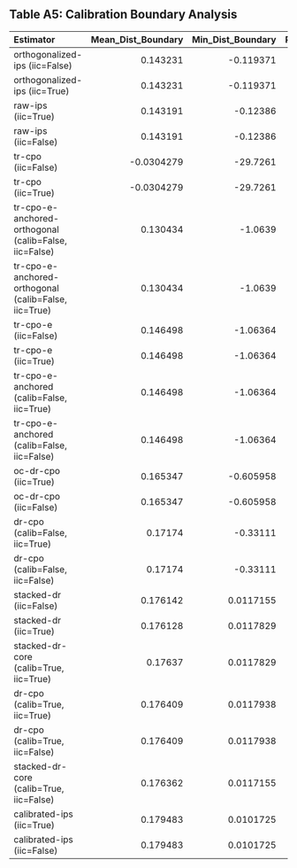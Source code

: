 ## Table A5: Calibration Boundary Analysis

| Estimator                                             |   Mean_Dist_Boundary |   Min_Dist_Boundary |   Pct_Near_Boundary |   Unhelpful_Mean_Dist |   Unhelpful_Min_Dist |   Outlier_Rate | Support   |
|:------------------------------------------------------|---------------------:|--------------------:|--------------------:|----------------------:|---------------------:|---------------:|:----------|
| orthogonalized-ips (iic=False)                        |            0.143231  |          -0.119371  |            29.3333  |             0.106535  |          -0.0735686  |           55.5 | Weak      |
| orthogonalized-ips (iic=True)                         |            0.143231  |          -0.119371  |            29.3333  |             0.106535  |          -0.0735686  |           55.5 | Weak      |
| raw-ips (iic=True)                                    |            0.143191  |          -0.12386   |            28.8333  |             0.106715  |          -0.056145   |           56   | Weak      |
| raw-ips (iic=False)                                   |            0.143191  |          -0.12386   |            28.8333  |             0.106715  |          -0.056145   |           56   | Weak      |
| tr-cpo (iic=False)                                    |           -0.0304279 |         -29.7261    |            25.1667  |             0.0252433 |          -1.01446    |           82.5 | Weak      |
| tr-cpo (iic=True)                                     |           -0.0304279 |         -29.7261    |            25.1667  |             0.0252433 |          -1.01446    |           82.5 | Weak      |
| tr-cpo-e-anchored-orthogonal (calib=False, iic=False) |            0.130434  |          -1.0639    |            16.8333  |             0.0213123 |          -0.795792   |           90   | Weak      |
| tr-cpo-e-anchored-orthogonal (calib=False, iic=True)  |            0.130434  |          -1.0639    |            16.8333  |             0.0213123 |          -0.795792   |           90   | Weak      |
| tr-cpo-e (iic=False)                                  |            0.146498  |          -1.06364   |            12.6667  |             0.0421047 |          -0.491105   |           89.5 | Weak      |
| tr-cpo-e (iic=True)                                   |            0.146498  |          -1.06364   |            12.6667  |             0.0421047 |          -0.491105   |           89.5 | Weak      |
| tr-cpo-e-anchored (calib=False, iic=True)             |            0.146498  |          -1.06364   |            12.6667  |             0.0421047 |          -0.491105   |           89.5 | Weak      |
| tr-cpo-e-anchored (calib=False, iic=False)            |            0.146498  |          -1.06364   |            12.6667  |             0.0421047 |          -0.491105   |           89.5 | Weak      |
| oc-dr-cpo (iic=True)                                  |            0.165347  |          -0.605958  |             7.66667 |             0.0282666 |          -0.767699   |           91.5 | Weak      |
| oc-dr-cpo (iic=False)                                 |            0.165347  |          -0.605958  |             7.66667 |             0.0282666 |          -0.767699   |           91.5 | Weak      |
| dr-cpo (calib=False, iic=True)                        |            0.17174   |          -0.33111   |             6.66667 |             0.0446646 |          -0.327002   |           91   | Weak      |
| dr-cpo (calib=False, iic=False)                       |            0.17174   |          -0.33111   |             6.66667 |             0.0446646 |          -0.327002   |           91   | Weak      |
| stacked-dr (iic=False)                                |            0.176142  |           0.0117155 |             5.33333 |             0.06155   |           0.00171736 |           93.5 | Weak      |
| stacked-dr (iic=True)                                 |            0.176128  |           0.0117829 |             5.33333 |             0.061217  |           0.00171929 |           94.5 | Weak      |
| stacked-dr-core (calib=True, iic=True)                |            0.17637   |           0.0117829 |             5.16667 |             0.0614426 |           0.00178786 |           94.5 | Weak      |
| dr-cpo (calib=True, iic=True)                         |            0.176409  |           0.0117938 |             5       |             0.0587523 |          -0.0288375  |           89.5 | Weak      |
| dr-cpo (calib=True, iic=False)                        |            0.176409  |           0.0117938 |             5       |             0.0587523 |          -0.0288375  |           89.5 | Weak      |
| stacked-dr-core (calib=True, iic=False)               |            0.176362  |           0.0117155 |             5       |             0.0617769 |           0.0017856  |           93.5 | Weak      |
| calibrated-ips (iic=True)                             |            0.179483  |           0.0101725 |             4.5     |             0.178188  |           0.00541979 |            2   | Weak      |
| calibrated-ips (iic=False)                            |            0.179483  |           0.0101725 |             4.5     |             0.178188  |           0.00541979 |            2   | Weak      |